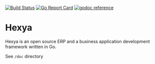 [![Build Status](https://travis-ci.org/hexya-erp/hexya.svg?branch=master)](https://travis-ci.org/hexya-erp/hexya)
[![Go Report Card](https://goreportcard.com/badge/hexya-erp/hexya)](https://goreportcard.com/report/hexya-erp/hexya)
[![godoc reference](https://godoc.org/github.com/hexya-erp/hexya?status.png)](https://godoc.org/github.com/hexya-erp/hexya)

Hexya
===
Hexya is an open source ERP and a business application development framework
written in Go.

See `/doc` directory
